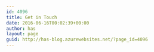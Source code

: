 ```yaml
---
id: 4096
title: Get in Touch
date: 2016-06-16T00:02:39+00:00
author: has
layout: page
guid: http://has-blog.azurewebsites.net/?page_id=4096
---
```

<div id='contact-form-4096'>
</div>